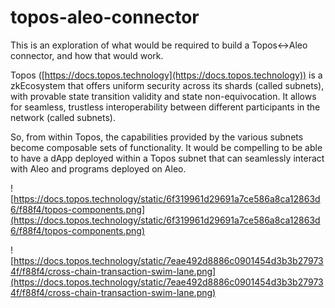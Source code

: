 # topos-aleo-connector

This is an exploration of what would be required to build a Topos&lt;-&gt;Aleo connector, and how that would work.

Topos ([https://docs.topos.technology](https://docs.topos.technology)) is a zkEcosystem that offers uniform security across its shards (called subnets), with provable state transition validity and state non-equivocation. It allows for seamless, trustless interoperability between different participants in the network (called subnets).

So, from within Topos, the capabilities provided by the various subnets become composable sets of functionality. It would be compelling to be able to have a dApp deployed within a Topos subnet that can seamlessly interact with Aleo and programs deployed on Aleo.

![https://docs.topos.technology/static/6f319961d29691a7ce586a8ca12863d6/f88f4/topos-components.png](https://docs.topos.technology/static/6f319961d29691a7ce586a8ca12863d6/f88f4/topos-components.png)

![https://docs.topos.technology/static/7eae492d8886c0901454d3b3b279734f/f88f4/cross-chain-transaction-swim-lane.png](https://docs.topos.technology/static/7eae492d8886c0901454d3b3b279734f/f88f4/cross-chain-transaction-swim-lane.png)
